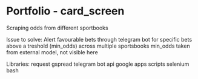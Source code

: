 # Portfolio - card_screen

Scraping odds from different sportbooks

Issue to solve:
Alert favourable bets through telegram bot for specific bets above a treshold (min_odds) across multiple sportsbooks
min_odds taken from external model, not visible here

Libraries:
request
gspread
telegram bot api
google apps scripts
selenium
bash


